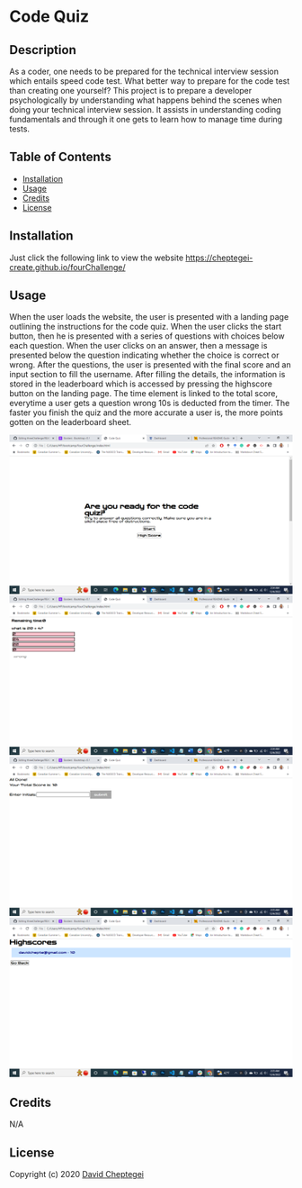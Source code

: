 # Code Quiz

## Description

As a coder, one needs to be prepared for the technical interview session which entails speed code test. What better way to prepare for the code test than creating one yourself? This project is to prepare a developer psychologically by understanding what happens behind the scenes when doing your technical interview session. It assists in understanding coding fundamentals and through it one gets to learn how to manage time during tests. 

## Table of Contents

- [Installation](#installation)
- [Usage](#usage)
- [Credits](#credits)
- [License](#license)

## Installation

Just click the following link to view the website https://cheptegei-create.github.io/fourChallenge/

## Usage

When the user loads the website, the user is presented with a landing page outlining the instructions for the code quiz. When the user clicks the start button, then he is presented with a series of questions with choices below each question. When the user clicks on an answer, then a message is presented below the question indicating whether the choice is correct or wrong. After the questions, the user is presented with the final score and an input section to fill the username. After filling the details, the information is stored in the leaderboard which is accessed by pressing the highscore button on the landing page. The time element is linked to the total score, everytime a user gets a question wrong 10s is deducted from the timer. The faster you finish the quiz and the more accurate a user is, the more points gotten on the leaderboard sheet.

![alt text](./assets/images/landing%20page.png)
![alt text](./assets/images/questions.png)
![alt text](./assets/images/input%20section.png)
![alt text](./assets/images/leaderboard.png)

## Credits

N/A

## License

Copyright (c) 2020 [David Cheptegei](https://github.com/cheptegei-create)
